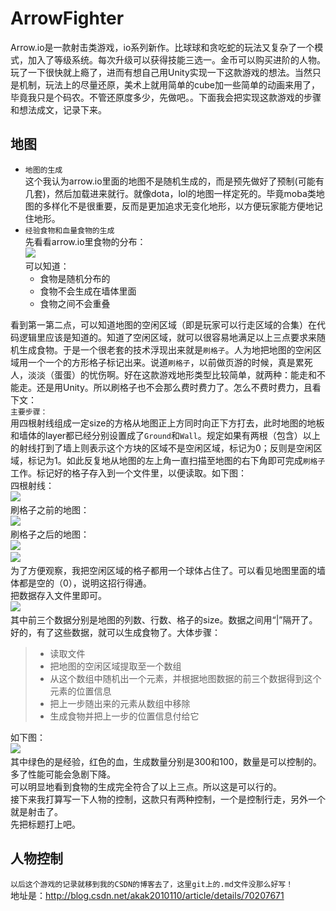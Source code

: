 # ArrowFighter
Arrow.io是一款射击类游戏，io系列新作。比球球和贪吃蛇的玩法又复杂了一个模式，加入了等级系统。每次升级可以获得技能三选一。金币可以购买进阶的人物。<br>
玩了一下很快就上瘾了，进而有想自己用Unity实现一下这款游戏的想法。当然只是机制，玩法上的尽量还原，美术上就用简单的cube加一些简单的动画来用了，毕竟我只是个码农。不管还原度多少，先做吧。。下面我会把实现这款游戏的步骤和想法成文，记录下来。<br>
## 地图
* `地图的生成`<br>
这个我认为arrow.io里面的地图不是随机生成的，而是预先做好了预制(可能有几套)，然后加载进来就行。就像dota，lol的地图一样定死的。毕竟moba类地图的多样化不是很重要，反而是更加追求无变化地形，以方便玩家能方便地记住地形。
* `经验食物和血量食物的生成`<br>
先看看arrow.io里食物的分布：<br>
![](https://github.com/lucky-chief/imageCache/raw/master/food.jpg)  <br>
可以知道：<br>
	* 食物是随机分布的 <br>
	* 食物不会生成在墙体里面 <br>
	* 食物之间不会重叠 <br>

看到第一第二点，可以知道地图的空闲区域（即是玩家可以行走区域的合集）在代码逻辑里应该是知道的。知道了空闲区域，就可以很容易地满足以上三点要求来随机生成食物。于是一个很老套的技术浮现出来就是`刷格子`。人为地把地图的空闲区域用一个一个的方形格子标记出来。说道`刷格子`，以前做页游的时候，真是累死人，淡淡（蛋蛋）的忧伤啊。好在这款游戏地形类型比较简单，就两种：能走和不能走。还是用Unity。所以刷格子也不会那么费时费力了。怎么不费时费力，且看下文：<br>
`主要步骤：`<br>
用四根射线组成一定size的方格从地图正上方同时向正下方打去，此时地图的地板和墙体的layer都已经分别设置成了`Ground`和`Wall`。规定如果有两根（包含）以上的射线打到了墙上则表示这个方块的区域不是空闲区域，标记为0；反则是空闲区域，标记为1。如此反复地从地图的左上角一直扫描至地图的右下角即可完成`刷格子`工作。标记好的格子存入到一个文件里，以便读取。如下图：<br>
四根射线：<br>
![](https://github.com/lucky-chief/imageCache/raw/master/ray.png)  <br>
刷格子之前的地图：<br>
![](https://github.com/lucky-chief/imageCache/raw/master/map1.png)  <br>
刷格子之后的地图：<br>
![](https://github.com/lucky-chief/imageCache/raw/master/map2.png)  <br>
![](https://github.com/lucky-chief/imageCache/raw/master/map3.png)  <br>
为了方便观察，我把空闲区域的格子都用一个球体占住了。可以看见地图里面的墙体都是空的（0），说明这招行得通。<br>
把数据存入文件里即可。<br>
![](https://github.com/lucky-chief/imageCache/raw/master/mapdata.png)  <br>
其中前三个数据分别是地图的列数、行数、格子的size。数据之间用“|”隔开了。<br>
好的，有了这些数据，就可以生成食物了。大体步骤：
>* 读取文件
>* 把地图的空闲区域提取至一个数组
>* 从这个数组中随机出一个元素，并根据地图数据的前三个数据得到这个元素的位置信息
>* 把上一步随出来的元素从数组中移除
>* 生成食物并把上一步的位置信息付给它<br>

如下图：<br>
![](https://github.com/lucky-chief/imageCache/raw/master/mapfood.png)  <br>
其中绿色的是经验，红色的血，生成数量分别是300和100，数量是可以控制的。多了性能可能会急剧下降。<br>
可以明显地看到食物的生成完全符合了以上三点。所以这是可以行的。<br>
接下来我打算写一下人物的控制，这款只有两种控制，一个是控制行走，另外一个就是射击了。<br>
先把标题打上吧。<br>
## 人物控制
`以后这个游戏的记录就移到我的CSDN的博客去了，这里git上的.md文件没那么好写！`<br>
地址是：http://blog.csdn.net/akak2010110/article/details/70207671
